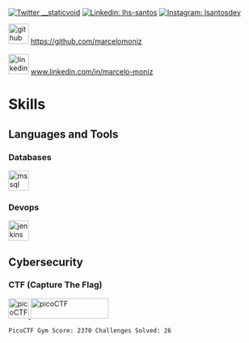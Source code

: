 <a href="https://twitter.com/marcelo_moniz" rel="nofollow"><img src="https://camo.githubusercontent.com/5121af245cd7f3ca12f672609e6b730055f3f22e928eaaf94fdf3ba8215d194d/68747470733a2f2f696d672e736869656c64732e696f2f62616467652f2d547769747465722d3144413146323f7374796c653d666f722d7468652d6261646765266c6f676f3d74776974746572266c6f676f436f6c6f723d7768697465266c696e6b3d68747470733a2f2f747769747465722e6c73616e746f732e646576" alt="Twitter __staticvoid" data-canonical-src="https://img.shields.io/badge/-Twitter-1DA1F2?style=for-the-badge&amp;logo=twitter&amp;logoColor=white&amp;link=https://twitter.lsantos.dev" style="max-width: 100%;"></a>
<a href="https://www.linkedin.com/in/marcelo-moniz" rel="nofollow"><img src="https://camo.githubusercontent.com/b1971d2b988114b88a4e0af2e1638636ea01ca04016c4f988c452c24897a35d8/68747470733a2f2f696d672e736869656c64732e696f2f62616467652f2d4c696e6b6564496e2d3030373742353f7374796c653d666f722d7468652d6261646765266c6f676f3d6c696e6b6564696e266c6f676f436f6c6f723d7768697465266c696e6b3d68747470733a2f2f6c696e6b6564696e2e6c73616e746f732e646576" alt="Linkedin: lhs-santos" data-canonical-src="https://img.shields.io/badge/-LinkedIn-0077B5?style=for-the-badge&amp;logo=linkedin&amp;logoColor=white&amp;link=https://linkedin.lsantos.dev" style="max-width: 100%;"></a>
<a href="https://www.instagram.com/marcelo_kabelo" rel="nofollow"><img src="https://camo.githubusercontent.com/acaa286597b43c96dc02b69b90de15a65c52063e31835b763a061cc815f64bac/68747470733a2f2f696d672e736869656c64732e696f2f62616467652f2d496e7374616772616d2d2532334534343035463f7374796c653d666f722d7468652d6261646765266c6f676f3d696e7374616772616d266c6f676f436f6c6f723d7768697465" alt="Instagram: lsantosdev" data-canonical-src="https://img.shields.io/badge/-Instagram-%23E4405F?style=for-the-badge&amp;logo=instagram&amp;logoColor=white" style="max-width: 100%;"></a>
<!--a href="https://youtube.lsantos.dev" rel="nofollow"><img src="https://camo.githubusercontent.com/1f41d92e37b274762428d9a82fca915288c6cc935b4cc37fc2d449fda7f42245/68747470733a2f2f696d672e736869656c64732e696f2f62616467652f596f75547562652d4646303030303f7374796c653d666f722d7468652d6261646765266c6f676f3d796f7574756265266c6f676f436f6c6f723d7768697465266c696e6b3d68747470733a2f2f796f75747562652e6c73616e746f732e646576" alt="Youtube Lucas Santos" data-canonical-src="https://img.shields.io/badge/YouTube-FF0000?style=for-the-badge&amp;logo=youtube&amp;logoColor=white&amp;link=https://youtube.lsantos.dev" style="max-width: 100%;"></a>
<a href="mailto:hello@lsantos.dev"><img src="https://camo.githubusercontent.com/9416eebd26dd4108d673d22544a8218f70bd3d17fe8b4e98b850ef5fc8b6ce29/68747470733a2f2f696d672e736869656c64732e696f2f62616467652f2d456d61696c2d2532333333333f7374796c653d666f722d7468652d6261646765266c6f676f3d676d61696c266c6f676f436f6c6f723d7768697465" alt="Email" data-canonical-src="https://img.shields.io/badge/-Email-%23333?style=for-the-badge&amp;logo=gmail&amp;logoColor=white" style="max-width: 100%;"></a>
<a href="https://telegram.lsantos.dev" rel="nofollow"><img src="https://camo.githubusercontent.com/1f06de3061d9d2208555ce2e93c6b9c53f5d464368121bc7e1dd3a90914b4b1a/68747470733a2f2f696d672e736869656c64732e696f2f62616467652f2d54656c656772616d2d3030383843433f7374796c653d666f722d7468652d6261646765266c6f676f3d74656c656772616d266c6f676f436f6c6f723d7768697465" alt="Telegram" data-canonical-src="https://img.shields.io/badge/-Telegram-0088CC?style=for-the-badge&amp;logo=telegram&amp;logoColor=white" style="max-width: 100%;"></a-->

</p>

[<img src='https://cdn.jsdelivr.net/npm/simple-icons@3.0.1/icons/github.svg' alt='github' height='40'>](https://github.com/marcelomoniz) https://github.com/marcelomoniz
<br/>
<br/>
[<img src='https://cdn.jsdelivr.net/npm/simple-icons@3.0.1/icons/linkedin.svg' alt='linkedin' height='40'>](www.linkedin.com/in/marcelo-moniz) www.linkedin.com/in/marcelo-moniz

# Skills
<!--h3 align="left">Languages and Tools:</h3-->
## Languages and Tools
### Databases
<p align="left"> 
<a href="https://www.microsoft.com/en-us/sql-server" target="_blank"> 
  <img src="https://www.svgrepo.com/show/303229/microsoft-sql-server-logo.svg" alt="mssql" width="40" height="40"/> 
</a> 
</p>

### Devops
<p align="left"> 
<a href="https://www.jenkins.io" target="_blank"> 
  <img src="https://www.vectorlogo.zone/logos/jenkins/jenkins-icon.svg" alt="jenkins" width="40" height="40"/>  
</a> 
</p>

## Cybersecurity
### CTF (Capture The Flag)
<p align="left"> 
<a href="https://play.picoctf.org/users/marcelomoniz" target="_blank"> 
  <img src="https://play.picoctf.org/static/media/picoctf-logo.b48dd31601be6b1cd24a45e02067704f.svg" alt="picoCTF" width="40" height="40"/> 
  <img src="https://picoctf.org/img/logos/ini.png" alt="picoCTF" width="154" height="40"/>
</a> 
</p>

<code>PicoCTF Gym Score: 2370
Challenges Solved: 26
</code>

<!-- 
geradores
https://rahuldkjain.github.io/gh-profile-readme-generator/
https://arturssmirnovs.github.io/github-profile-readme-generator/
https://www.youtube.com/watch?v=9RZblj1uQ_0
-->

<!--
**marcelomoniz/marcelomoniz** is a ✨ _special_ ✨ repository because its `README.md` (this file) appears on your GitHub profile.

Here are some ideas to get you started:

- 🔭 I’m currently working on ...
- 🌱 I’m currently learning ...
- 👯 I’m looking to collaborate on ...
- 🤔 I’m looking for help with ...
- 💬 Ask me about ...
- 📫 How to reach me: ...
- 😄 Pronouns: ...
- ⚡ Fun fact: ...
-->
